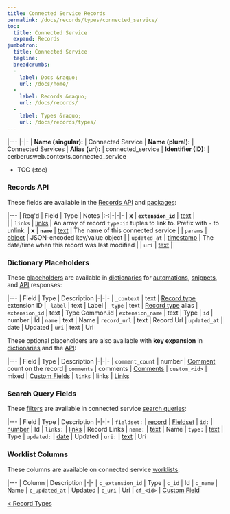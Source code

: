 ```yaml
---
title: Connected Service Records
permalink: /docs/records/types/connected_service/
toc:
  title: Connected Service
  expand: Records
jumbotron:
  title: Connected Service
  tagline: 
  breadcrumbs:
  -
    label: Docs &raquo;
    url: /docs/home/
  -
    label: Records &raquo;
    url: /docs/records/
  -
    label: Types &raquo;
    url: /docs/records/types/
---
```


|---
|-|-
| **Name (singular):** | Connected Service
| **Name (plural):** | Connected Services
| **Alias (uri):** | connected_service
| **Identifier (ID):** | cerberusweb.contexts.connected_service

* TOC
{:toc}

### Records API

These fields are available in the [Records API](/docs/api/endpoints/records/) and [packages](/docs/packages/):

|---
| Req'd | Field | Type | Notes
|:-:|-|-|-
| **x** | **`extension_id`** | [text](/docs/records/fields/types/text/) |  
|   | `links` | [links](/docs/records/fields/types/links/) | An array of record `type:id` tuples to link to. Prefix with `-` to unlink. 
| **x** | **`name`** | [text](/docs/records/fields/types/text/) | The name of this connected service 
|   | `params` | [object](/docs/records/fields/types/object/) | JSON-encoded key/value object 
|   | `updated_at` | [timestamp](/docs/records/fields/types/timestamp/) | The date/time when this record was last modified 
|   | `uri` | [text](/docs/records/fields/types/text/) |  

### Dictionary Placeholders

These [placeholders](/docs/scripting/variables/#placeholders) are available in [dictionaries](/docs/guide/developers/dictionaries/) for [automations](/docs/automations/), [snippets](/docs/snippets/), and [API](/docs/api/) responses:

|---
| Field | Type | Description
|-|-|-
| `_context` | text | [Record type](/docs/records/types/) extension ID
| `_label` | text | Label
| `_type` | text | [Record type](/docs/records/types/) alias
| `extension_id` | text | Type Common.id
| `extension_name` | text | Type
| `id` | number | Id
| `name` | text | Name
| `record_url` | text | Record Url
| `updated_at` | date | Updated
| `uri` | text | Uri

These optional placeholders are also available with **key expansion** in [dictionaries](/docs/guide/developers/dictionaries/#key-expansion) and the [API](/docs/api/responses/#expanding-keys-in-api-requests):

|---
| Field | Type | Description
|-|-|-
| `comment_count` | number | [Comment](/docs/records/types/comments/) count on the record
| `comments` | comments | [Comments](/docs/guide/developers/dictionaries/#key-expansion)
| `custom_<id>` | mixed | [Custom Fields](/docs/guide/developers/dictionaries/#key-expansion)
| `links` | links | [Links](/docs/guide/developers/dictionaries/#key-expansion)
	
### Search Query Fields

These [filters](/docs/search/#filters) are available in connected service [search queries](/docs/search/):

|---
| Field | Type | Description
|-|-|-
| `fieldset:` | [record](/docs/search/#deep-search) | [Fieldset](/docs/records/types/custom_fieldset/)
| `id:` | [number](/docs/search/#numbers) | Id
| `links:` | [links](/docs/search/#links) | Record Links
| `name:` | [text](/docs/search/#text) | Name
| `type:` | [text](/docs/search/#text) | Type
| `updated:` | [date](/docs/search/#dates) | Updated
| `uri:` | [text](/docs/search/#text) | Uri
	
### Worklist Columns

These columns are available on connected service [worklists](/docs/worklists/):

|---
| Column | Description
|-|-
| `c_extension_id` | Type
| `c_id` | Id
| `c_name` | Name
| `c_updated_at` | Updated
| `c_uri` | Uri
| `cf_<id>` | [Custom Field](/docs/records/types/custom_field/)

<div class="section-nav">
	<div class="left">
		<a href="/docs/records/types/" class="prev">&lt; Record Types</a>
	</div>
	<div class="right align-right">
	</div>
</div>
<div class="clear"></div>